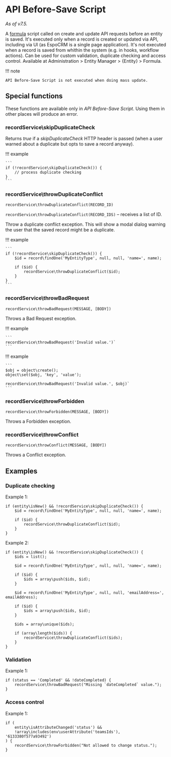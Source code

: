 # API Before-Save Script

*As of v7.5.*

A [formula](formula.md) script called on create and update API requests before an entity is saved.
It's executed only when a record is created or updated via API, including via UI (as EspoCRM is a single page application). It's not executed when a record is saved from whithin the system (e.g. in hooks, workflow actions).
Can be used for custom validation, duplicate checking and access control. Available at Administration > Entity Manager > {Entity} > Formula.

!!! note

    API Before-Save Script is not executed when doing mass update.

## Special functions

These functions are available only in *API Before-Save Script*. Using them in other places will produce an error.

### recordService\skipDuplicateCheck

Returns *true* if a *skipDuplicateCheck* HTTP header is passed (when a user warned about a duplicate but opts to save a record anyway).

!!! example

    ```
    if (!recordService\skipDuplicateCheck()) {
        // process duplicate checking
    }
    ```

### recordService\throwDuplicateConflict

`recordService\throwDuplicateConflict(RECORD_ID)`

`recordService\throwDuplicateConflict(RECORD_IDS)` – receives a list of ID.

Throw a duplicate conflict exception. This will show a modal dialog warning the user that the saved record
might be a duplicate.

!!! example

    ```
    if (!recordService\skipDuplicateCheck()) {
        $id = record\findOne('MyEntityType', null, null, 'name=', name);

        if ($id) {
            recordService\throwDuplicateConflict($id);
        }
    }
    ```

### recordService\throwBadRequest

`recordService\throwBadRequest(MESSAGE, [BODY])`

Throws a Bad Request exception.

!!! example

    ```
    recordService\throwBadRequest('Invalid value.')`
    ```

!!! example

    ```
    $obj = object\create();
    object\set($obj, 'key', 'value');

    recordService\throwBadRequest('Invalid value.', $obj)`
    ```

### recordService\throwForbidden

`recordService\throwForbidden(MESSAGE, [BODY])`

Throws a Forbidden exception.

### recordService\throwConflict

`recordService\throwConflict(MESSAGE, [BODY])`

Throws a Conflict exception.

## Examples

### Duplicate checking

Example 1:

```
if (entity\isNew() && !recordService\skipDuplicateCheck()) {
    $id = record\findOne('MyEntityType', null, null, 'name=', name);

    if ($id) {
        recordService\throwDuplicateConflict($id);
    }
}
```

Example 2:

```
if (entity\isNew() && !recordService\skipDuplicateCheck()) {
    $ids = list();

    $id = record\findOne('MyEntityType', null, null, 'name=', name);

    if ($id) {
        $ids = array\push($ids, $id);
    }

    $id = record\findOne('MyEntityType', null, null, 'emailAddress=', emailAddress);

    if ($id) {
        $ids = array\push($ids, $id);
    }

    $ids = array\unique($ids);

    if (array\length($ids)) {
        recordService\throwDuplicateConflict($ids);
    }
}
```

### Validation

Example 1:

```
if (status == 'Completed' && !dateCompleted) {
    recordService\throwBadRequest("Missing `dateCompleted` value.");
}
```

### Access control

Example 1:

```
if (
    entity\isAttributeChanged('status') &&
    !array\includes(env\userAttribute('teamsIds'), '6133380f577a93492')
) {
    recordService\throwForbidden("Not allowed to change status.");
}
```

